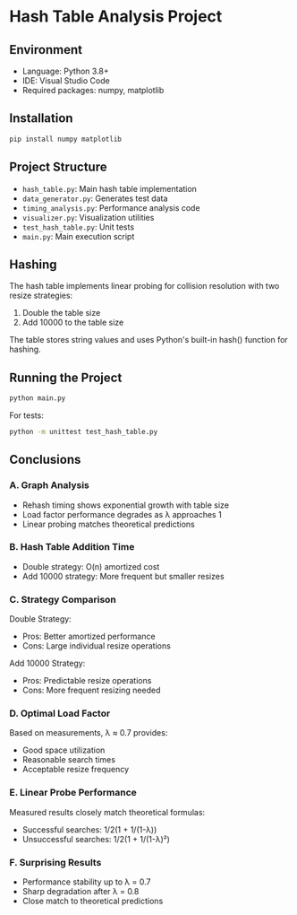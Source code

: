 # Hash Table Analysis Project

## Environment
- Language: Python 3.8+
- IDE: Visual Studio Code
- Required packages: numpy, matplotlib

## Installation
```bash
pip install numpy matplotlib
```

## Project Structure
- `hash_table.py`: Main hash table implementation
- `data_generator.py`: Generates test data
- `timing_analysis.py`: Performance analysis code
- `visualizer.py`: Visualization utilities
- `test_hash_table.py`: Unit tests
- `main.py`: Main execution script

## Hashing
The hash table implements linear probing for collision resolution with two resize strategies:
1. Double the table size
2. Add 10000 to the table size

The table stores string values and uses Python's built-in hash() function for hashing.

## Running the Project
```bash
python main.py
```

For tests:
```bash
python -m unittest test_hash_table.py
```

## Conclusions

### A. Graph Analysis
- Rehash timing shows exponential growth with table size
- Load factor performance degrades as λ approaches 1
- Linear probing matches theoretical predictions

### B. Hash Table Addition Time
- Double strategy: O(n) amortized cost
- Add 10000 strategy: More frequent but smaller resizes

### C. Strategy Comparison
Double Strategy:
- Pros: Better amortized performance
- Cons: Large individual resize operations

Add 10000 Strategy:
- Pros: Predictable resize operations
- Cons: More frequent resizing needed

### D. Optimal Load Factor
Based on measurements, λ ≈ 0.7 provides:
- Good space utilization
- Reasonable search times
- Acceptable resize frequency

### E. Linear Probe Performance
Measured results closely match theoretical formulas:
- Successful searches: 1/2(1 + 1/(1-λ))
- Unsuccessful searches: 1/2(1 + 1/(1-λ)²)

### F. Surprising Results
- Performance stability up to λ = 0.7
- Sharp degradation after λ = 0.8
- Close match to theoretical predictions